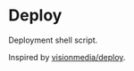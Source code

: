# Deploy

Deployment shell script.

Inspired by [visionmedia/deploy][visionmedia].

[visionmedia]: https://github.com/visionmedia/deploy
